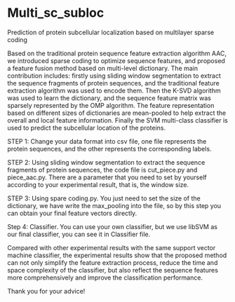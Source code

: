 # Multi_sc_subloc
Prediction of protein subcellular localization based on multilayer sparse coding

Based on the traditional protein sequence feature extraction algorithm AAC, we introduced sparse coding to optimize sequence features, and proposed a feature fusion method based on multi-level dictionary. The main contribution includes: firstly using sliding window segmentation to extract the sequence fragments of protein sequences, and the traditional feature extraction algorithm was used to encode them. Then the K-SVD algorithm was used to learn the dictionary, and the sequence feature matrix was sparsely represented by the OMP algorithm. The feature representation based on different sizes of dictionaries are mean-pooled to help extract the overall and local feature information. Finally the SVM multi-class classifier is used to predict the subcellular location of the proteins.

STEP 1:
Change your data format into csv file, one file represents the protein sequences, and the other represents the corresponding labels.

STEP 2:
Using sliding window segmentation to extract the sequence fragments of protein sequences, the code file is cut_piece.py and piece_aac.py.
There are a parameter that you need to set by yourself according to your experimental result, that is, the window size.

STEP 3:
Using spare coding.py. You just need to set the size of the dictionary, we have write the max_pooling into the file, so by this step you can obtain your final feature vectors directly.

Step 4:
Classifier. You can use your own classifier, but we use libSVM as our final classifier, you can see it in Classifier file.

Compared with other experimental results with the same support vector machine classifier, the experimental results show that the proposed method can not only simplify the feature extraction process, reduce the time and space complexity of the classifier, but also reflect the sequence features more comprehensively and improve the classification performance. 

Thank you for your advice!

